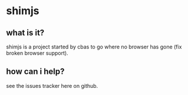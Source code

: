 # shimjs #

## what is it? ##

shimjs is a project started by cbas to go where no browser has gone (fix broken browser support). 

## how can i help? ##

see the issues tracker here on github.